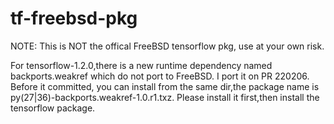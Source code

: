 # tf-freebsd-pkg

NOTE: This is NOT the offical FreeBSD tensorflow pkg, use at your own risk.  

For tensorflow-1.2.0,there is a new runtime dependency named backports.weakref which do not port to FreeBSD. I port it on PR 220206. Before it committed, you can install from the same dir,the package name is py(27|36)-backports.weakref-1.0.r1.txz. Please install it first,then install the tensorflow package.
